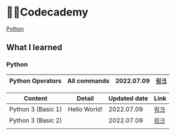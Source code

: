 # 🧑‍💻Codecademy

[Python](#python)



## What I learned



### Python

| Python Operators | All commands | 2022.07.09 | [링크](./Python/python_operator.md) |
| ---------------- | ------------ | ---------- | ----------------------------------- |



| Content            | Detail       | Updated date | Link                        |
| ------------------ | ------------ | ------------ | --------------------------- |
| Python 3 (Basic 1) | Hello World! | 2022.07.09   | [링크](./Python/python.md)  |
| Python 3 (Basic 2) |              | 2022.07.09   | [링크](./Python/python1.md) |
|                    |              |              |                             |

